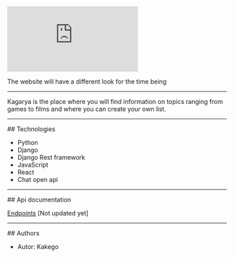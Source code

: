 [![Logo projektu](https://files.fm/thumb.php?i=5f4yxt8hm)](https://www.kagarya.com)

The website will have a different look for the time being

<hr />
Kagarya is the place where you will find information on topics ranging from games to films and where you can create your own list.

<hr />
## Technologies 

- Python
- Django
- Django Rest framework
- JavaScript
- React
- Chat open api

<hr />
## Api documentation

 [Endpoints](https://api.kagarya.com)
 [Not updated yet]
 
<hr />
## Authors

- Autor: Kakego

